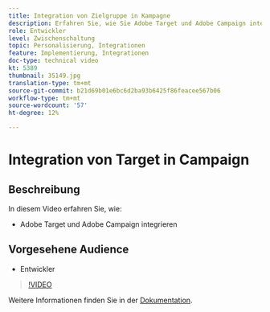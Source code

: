 ```yaml
---
title: Integration von Zielgruppe in Kampagne
description: Erfahren Sie, wie Sie Adobe Target und Adobe Campaign integrieren.
role: Entwickler
level: Zwischenschaltung
topic: Personalisierung, Integrationen
feature: Implementierung, Integrationen
doc-type: technical video
kt: 5389
thumbnail: 35149.jpg
translation-type: tm+mt
source-git-commit: b21d69b01e6bc6d2ba93b6425f86feacee567b06
workflow-type: tm+mt
source-wordcount: '57'
ht-degree: 12%

---
```



# Integration von Target in Campaign

## Beschreibung

In diesem Video erfahren Sie, wie:

* Adobe Target und Adobe Campaign integrieren

## Vorgesehene Audience

* Entwickler

>[!VIDEO](https://video.tv.adobe.com/v/35149/?quality=12)

Weitere Informationen finden Sie in der [Dokumentation](https://docs.adobe.com/content/help/en/target/using/integrate/campaign-and-target.html).
